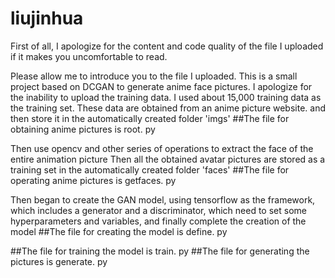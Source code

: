 # liujinhua
First of all, I apologize for the content and code quality of the file I uploaded if it makes you uncomfortable to read.

Please allow me to introduce you to the file I uploaded.
This is a small project based on DCGAN to generate anime face pictures. I apologize for the inability to upload the training data. 
I used about 15,000 training data as the training set. These data are obtained from an anime picture website.
and then store it in the automatically created folder 'imgs'
##The file for obtaining anime pictures is root. py

Then use opencv and other series of operations to extract the face of the entire animation picture
Then all the obtained avatar pictures are stored as a training set in the automatically created folder 'faces'
##The file for operating anime pictures is getfaces. py

Then began to create the GAN model, using tensorflow as the framework, which includes a generator and a discriminator, 
which need to set some hyperparameters and variables, and finally complete the creation of the model
##The file for creating the model is define. py

##The file for training the model is train. py
##The file for generating the pictures is generate. py
